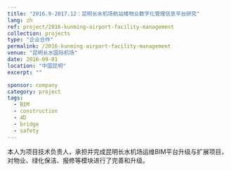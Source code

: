 ```yaml
---
title: "2016.9-2017.12：昆明长水机场航站楼物业数字化管理信息平台研究"
lang: zh
ref: project/2016-kunming-airport-facility-management
collection: projects
type: "企业合作"
permalink: /2016-kunming-airport-facility-management
venue: "昆明长水国际机场"
date: 2016-09-01
location: "中国昆明"
excerpt: ""

sponsor: company
category: project
tags: 
  - BIM
  - construction
  - 4D
  - bridge
  - safety
---
```


本人为项目技术负责人，承担并完成昆明长水机场运维BIM平台升级与扩展项目，对物业、绿化保洁、报修等模块进行了完善和升级。